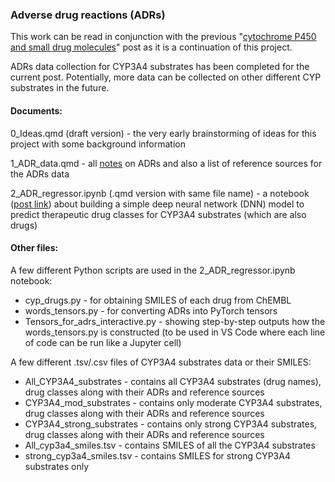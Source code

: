 ### **Adverse drug reactions** (ADRs)

This work can be read in conjunction with the previous "[cytochrome P450 and small drug molecules](https://jhylin.github.io/Data_in_life_blog/posts/20_Cyp3a4_2d6_inh/1_CYP450_drugs.html)" post as it is a continuation of this project.

ADRs data collection for CYP3A4 substrates has been completed for the current post. Potentially, more data can be collected on other different CYP substrates in the future.

#### **Documents**:

0_Ideas.qmd (draft version) - the very early brainstorming of ideas for this project with some background information

1_ADR_data.qmd - all [notes](https://jhylin.github.io/Data_in_life_blog/posts/22_Simple_dnn_adrs/1_ADR_data.html) on ADRs and also a list of reference sources for the ADRs data

2_ADR_regressor.ipynb (.qmd version with same file name) - a notebook ([post link](https://jhylin.github.io/Data_in_life_blog/posts/22_Simple_dnn_adrs/2_ADR_regressor.html)) about building a simple deep neural network (DNN) model to predict therapeutic drug classes for CYP3A4 substrates (which are also drugs)

#### **Other files:**

A few different Python scripts are used in the 2_ADR_regressor.ipynb notebook:
- cyp_drugs.py - for obtaining SMILES of each drug from ChEMBL
- words_tensors.py - for converting ADRs into PyTorch tensors
- Tensors_for_adrs_interactive.py - showing step-by-step outputs how the words_tensors.py is constructed (to be used in VS Code where each line of code can be run like a Jupyter cell)

A few different .tsv/.csv files of CYP3A4 substrates data or their SMILES:
- All_CYP3A4_substrates - contains all CYP3A4 substrates (drug names), drug classes along with their ADRs and reference sources
- CYP3A4_mod_substrates - contains only moderate CYP3A4 substrates, drug classes along with their ADRs and reference sources
- CYP3A4_strong_substrates - contains only strong CYP3A4 substrates, drug classes along with their ADRs and reference sources
- All_cyp3a4_smiles.tsv - contains SMILES of all the CYP3A4 substrates
- strong_cyp3a4_smiles.tsv - contains SMILES for strong CYP3A4 substrates only